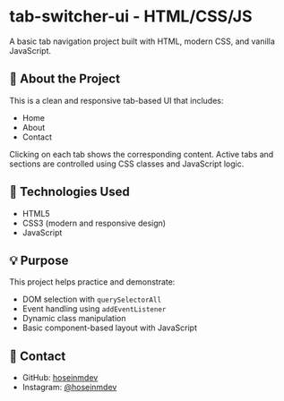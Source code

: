 # tab-switcher-ui  - HTML/CSS/JS

A basic tab navigation project built with HTML, modern CSS, and vanilla JavaScript.

## 🧠 About the Project

This is a clean and responsive tab-based UI that includes:

- Home  
- About    
- Contact  

Clicking on each tab shows the corresponding content. Active tabs and sections are controlled using CSS classes and JavaScript logic.

## 🔧 Technologies Used

- HTML5  
- CSS3 (modern and responsive design)  
- JavaScript 

## 💡 Purpose

This project helps practice and demonstrate:

- DOM selection with `querySelectorAll`
- Event handling using `addEventListener`
- Dynamic class manipulation
- Basic component-based layout with JavaScript

## 🔗 Contact

- GitHub: [hoseinmdev](https://github.com/hoseinmdev)  
- Instagram: [@hoseinmdev](https://instagram.com/hoseinmdev)

